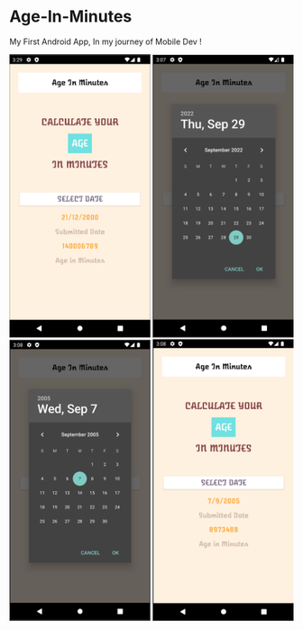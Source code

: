 # Age-In-Minutes
My First Android App, In my journey of Mobile Dev !

<p float="center">
  <img src="images/interface_1.png" width="250" />
  <img src="images/interface_2.png" width="250" /> 
  <img src="images/interface_3.png" width="250" />   
  <img src="images/interface_4.png" width="250" /> 
</p>

